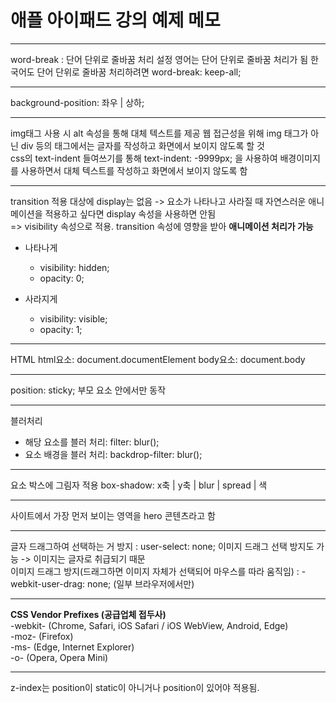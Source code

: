 # 애플 아이패드 강의 예제 메모
<hr>
word-break : 단어 단위로 줄바꿈 처리 설정
영어는 단어 단위로 줄바꿈 처리가 됨
한국어도 단어 단위로 줄바꿈 처리하려면 word-break: keep-all;

<hr>

background-position: 좌우 | 상하;

<hr>

img태그 사용 시 alt 속성을 통해 대체 텍스트를 제공
웹 접근성을 위해 img 태그가 아닌 div 등의 태그에서는 글자를 작성하고 화면에서 보이지 않도록 할 것  
css의 text-indent 들여쓰기를 통해 text-indent: -9999px; 을 사용하여 배경이미지를 사용하면서 대체 텍스트를 작성하고 화면에서 보이지 않도록 함

<hr>

transition 적용 대상에 display는 없음 -> 요소가 나타나고 사라질 때 자연스러운 애니메이션을 적용하고 싶다면 display 속성을 사용하면 안됨  
=> visibility 속성으로 적용. transition 속성에 영향을 받아 **애니메이션 처리가 가능**
- 나타나게
  - visibility: hidden;
  - opacity: 0;

- 사라지게
  - visibility: visible;
  - opacity: 1;

<hr>

HTML 
html요소: document.documentElement
body요소: document.body

<hr>

position: sticky;
부모 요소 안에서만 동작

<hr>

블러처리
- 해당 요소를 블러 처리: filter: blur();
- 요소 배경을 블러 처리: backdrop-filter: blur();

<hr>

요소 박스에 그림자 적용
box-shadow: x축 | y축 | blur | spread | 색

<hr>

사이트에서 가장 먼저 보이는 영역을 hero 콘텐츠라고 함  

<hr>

글자 드래그하여 선택하는 거 방지 : user-select: none;
이미지 드래그 선택 방지도 가능 -> 이미지는 글자로 취급되기 때문  
이미지 드래그 방지(드래그하면 이미지 자체가 선택되어 마우스를 따라 움직임) : -webkit-user-drag: none; (일부 브라우저에서만)

<hr>

**CSS Vendor Prefixes (공급업체 접두사)**  
-webkit- (Chrome, Safari, iOS Safari / iOS WebView, Android, Edge)   
-moz- (Firefox)  
-ms- (Edge, Internet Explorer)  
-o- (Opera, Opera Mini)  

<hr>

z-index는 position이 static이 아니거나 position이 있어야 적용됨. 